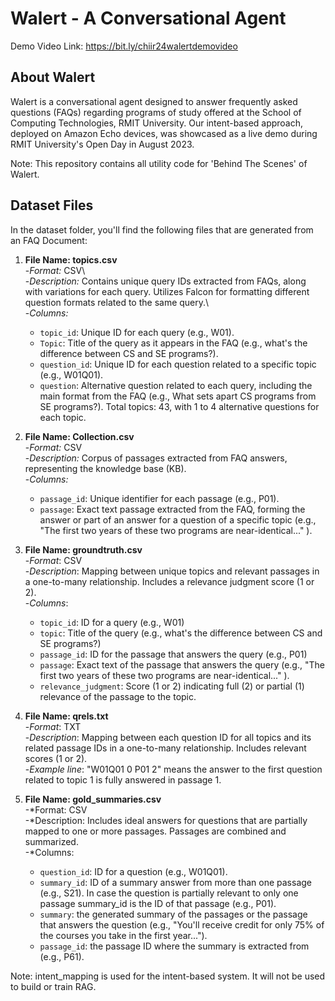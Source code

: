 # Walert - A Conversational Agent
Demo Video Link: https://bit.ly/chiir24walertdemovideo

## About Walert
Walert is a conversational agent designed to answer frequently asked questions (FAQs) regarding programs of study offered at the School of Computing Technologies, RMIT University. Our intent-based approach, deployed on Amazon Echo devices, was showcased as a live demo during RMIT University's Open Day in August 2023.


Note: This repository contains all utility code for 'Behind The Scenes' of Walert.

## Dataset Files
In the dataset folder, you'll find the following files that are generated from an FAQ Document:

1. **File Name: topics.csv**\
   -*Format:* CSV\  
   -*Description:* Contains unique query IDs extracted from FAQs, along with variations for each query. Utilizes Falcon for formatting different question formats related to the same query.\  
   -*Columns:*
     - `topic_id`: Unique ID for each query (e.g., W01).
     - `Topic`: Title of the query as it appears in the FAQ (e.g., what's the difference between CS and SE programs?).
     - `question_id`: Unique ID for each question related to a specific topic (e.g., W01Q01).
     - `question`: Alternative question related to each query, including the main format from the FAQ (e.g., What sets apart CS programs from SE programs?).
Total topics: 43, with 1 to 4 alternative questions for each topic.


2. **File Name: Collection.csv**\
   -*Format:* CSV\
   -*Description:* Corpus of passages extracted from FAQ answers, representing the knowledge base (KB).\
   -*Columns:*
     - `passage_id`: Unique identifier for each passage (e.g., P01).
     - `passage`: Exact text passage extracted from the FAQ, forming the answer or part of an answer for a question of a specific topic (e.g., "The first two years of these two programs are near-identical..." ).


3. **File Name: groundtruth.csv**\
   -*Format*: CSV\
   -*Description*: Mapping between unique topics and relevant passages in a one-to-many relationship. Includes a relevance judgment score (1 or 2).\
   -*Columns*:
     - `topic_id`: ID for a query (e.g., W01)
     - `topic`: Title of the query (e.g., what's the difference between CS and SE programs?)
     - `passage_id`: ID for the passage that answers the query (e.g., P01)
     - `passage`: Exact text of the passage that answers the query (e.g., "The first two years of these two programs are near-identical..." ).
     - `relevance_judgment`: Score (1 or 2) indicating full (2) or partial (1) relevance of the passage to the topic.


4. **File Name: qrels.txt**\
   -*Format*: TXT\
   -*Description*: Mapping between each question ID for all topics and its related passage IDs in a one-to-many relationship. Includes relevant scores (1 or 2).\
   -*Example line*: "W01Q01 0 P01 2" means the answer to the first question related to topic 1 is fully answered in passage 1.


5. **File Name: gold_summaries.csv**\
   -*Format: CSV\
   -*Description: Includes ideal answers for questions that are partially mapped to one or more passages. Passages are combined and summarized.\
   -*Columns:
     - `question_id`: ID for a question (e.g., W01Q01).
     - `summary_id`: ID of a summary answer from more than one passage (e.g., S21). In case the question is partially relevant to only one passage summary_id is the ID of that passage (e.g., P01).
     - `summary`: the generated summary of the passages or the passage that answers the question (e.g., "You'll receive credit for only 75% of the courses you take in the first year..."). 
     - `passage_id`: the passage ID where the summary is extracted from (e.g., P61). 


Note: intent_mapping is used for the intent-based system. It will not be used to build or train RAG. 
